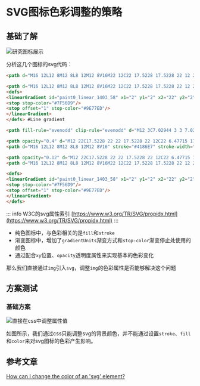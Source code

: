# SVG图标色彩调整的策略

## 基础了解

![研究图标展示](/img/试验图标.png)

分析这几个图标的svg代码：

```html
<path d="M16 12L12 8M12 8L8 12M12 8V16M22 12C22 17.5228 17.5228 22 12 22C6.47715 22 2 17.5228 2 12C2 6.47715 6.47715 2 12 2C17.5228 2 22 6.47715 22 12Z" stroke="#4186E7" stroke-width="2" stroke-linecap="round" stroke-linejoin="round"/> #Line

<path d="M16 12L12 8M12 8L8 12M12 8V16M22 12C22 17.5228 17.5228 22 12 22C6.47715 22 2 17.5228 2 12C2 6.47715 6.47715 2 12 2C17.5228 2 22 6.47715 22 12Z" stroke="url(#paint0_linear_1403_58)" stroke-width="2" stroke-linecap="round" stroke-linejoin="round"/>
<defs>
<linearGradient id="paint0_linear_1403_58" x1="2" y1="2" x2="22" y2="2" gradientUnits="userSpaceOnUse">
<stop stop-color="#7F56D9"/>
<stop offset="1" stop-color="#9E77ED"/>
</linearGradient>
</defs> #Line gradient

<path fill-rule="evenodd" clip-rule="evenodd" d="M12 3C7.02944 3 3 7.02944 3 12C3 16.9706 7.02944 21 12 21C16.9706 21 21 16.9706 21 12C21 7.02944 16.9706 3 12 3ZM1 12C1 5.92487 5.92487 1 12 1C18.0751 1 23 5.92487 23 12C23 18.0751 18.0751 23 12 23C5.92487 23 1 18.0751 1 12ZM7.29289 11.2929L11.2929 7.29289C11.6834 6.90237 12.3166 6.90237 12.7071 7.29289L16.7071 11.2929C17.0976 11.6834 17.0976 12.3166 16.7071 12.7071C16.3166 13.0976 15.6834 13.0976 15.2929 12.7071L13 10.4142V16C13 16.5523 12.5523 17 12 17C11.4477 17 11 16.5523 11 16V10.4142L8.70711 12.7071C8.31658 13.0976 7.68342 13.0976 7.29289 12.7071C6.90237 12.3166 6.90237 11.6834 7.29289 11.2929Z" fill="#4186E7"/> #Flatten

<path opacity="0.4" d="M12 22C17.5228 22 22 17.5228 22 12C22 6.47715 17.5228 2 12 2C6.47715 2 2 6.47715 2 12C2 17.5228 6.47715 22 12 22Z" stroke="#4186E7" stroke-width="2" stroke-linecap="round" stroke-linejoin="round"/>
<path d="M16 12L12 8M12 8L8 12M12 8V16" stroke="#4186E7" stroke-width="2" stroke-linecap="round" stroke-linejoin="round"/> #Duocolor

<path opacity="0.12" d="M12 22C17.5228 22 22 17.5228 22 12C22 6.47715 17.5228 2 12 2C6.47715 2 2 6.47715 2 12C2 17.5228 6.47715 22 12 22Z" fill="#4186E7"/>
<path d="M16 12L12 8M12 8L8 12M12 8V16M22 12C22 17.5228 17.5228 22 12 22C6.47715 22 2 17.5228 2 12C2 6.47715 6.47715 2 12 2C17.5228 2 22 6.47715 22 12Z" stroke="#4186E7" stroke-width="2" stroke-linecap="round" stroke-linejoin="round"/> #Duotone
```

```html
<defs>
<linearGradient id="paint0_linear_1403_58" x1="2" y1="2" x2="22" y2="2" gradientUnits="userSpaceOnUse">
<stop stop-color="#7F56D9"/>
<stop offset="1" stop-color="#9E77ED"/>
</linearGradient>
</defs>
```
::: info W3C的svg属性索引
[https://www.w3.org/TR/SVG/propidx.html](https://www.w3.org/TR/SVG/propidx.html)
:::

- 纯色图标中，与色彩相关的是`fill`和`stroke`
- 渐变图标中，增加了`gradientUnits`渐变方式和`stop-color`渐变停止处使用的颜色
- 通过配合`xy`位置、`opacity`透明度属性来实现基本的色彩变化

那么我们直接通过`img`引入`svg`，调整`img`的色彩属性是否能够解决这个问题

## 方案测试

### 基础方案

![直接在css中调整属性值](/img/web/svg-img-1.png)

如图所示，我们通过css只能调整svg的背景颜色，并不能通过设置`stroke`、`fill`和`color`来对svg图标的色彩产生影响。

## 参考文章

[How can I change the color of an 'svg' element?](https://stackoverflow.com/questions/22252472/how-can-i-change-the-color-of-an-svg-element)